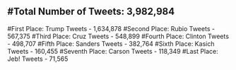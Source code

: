 #Total Number of Tweets: 3,982,984 
---
#First Place: Trump Tweets - 1,634,878
#Second Place: Rubio Tweets - 567,375
#Third Place: Cruz Tweets - 548,899
#Fourth Place: Clinton Tweets - 498,707
#Fifth Place: Sanders Tweets - 382,764
#Sixth Place: Kasich Tweets - 160,455
#Seventh Place: Carson Tweets - 118,349
#Last Place: Jeb! Tweets - 71,565
